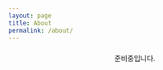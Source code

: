 ```yaml
---
layout: page
title: About
permalink: /about/
---
```


<h3></h3>
<div style="text-align:center;">
<p>준비중입니다.</p>
